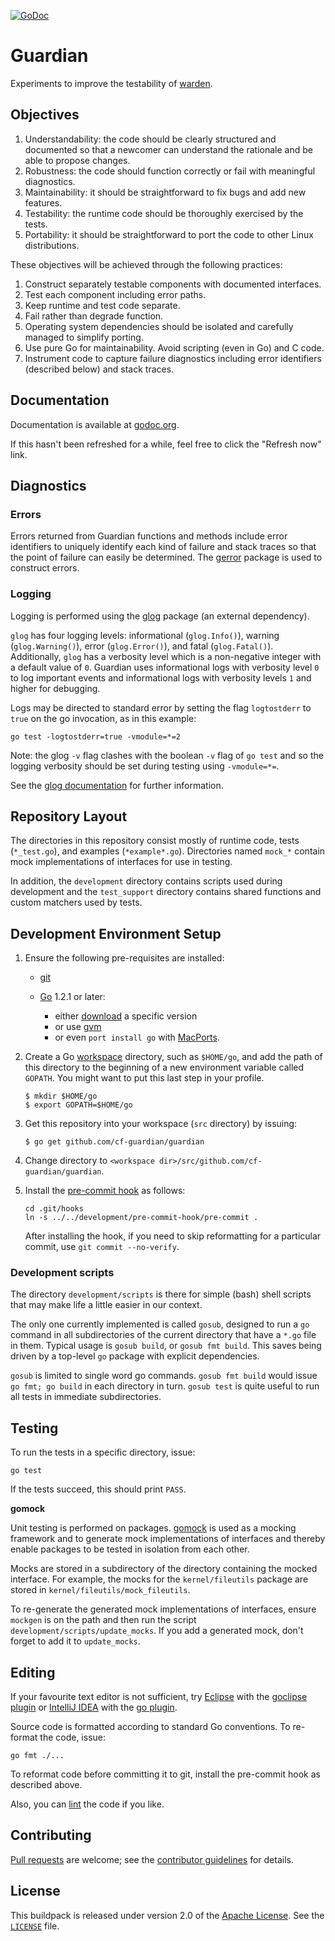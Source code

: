 [![GoDoc](https://godoc.org/github.com/cf-guardian/guardian/kernel?status.png)](https://godoc.org/github.com/cf-guardian/guardian)

# Guardian

Experiments to improve the testability of [warden](https://github.com/cloudfoundry-incubator/warden-linux).

## Objectives

1. Understandability: the code should be clearly structured and documented so that a newcomer can understand the rationale and be able to propose changes.
1. Robustness: the code should function correctly or fail with meaningful diagnostics.
1. Maintainability: it should be straightforward to fix bugs and add new features.
1. Testability: the runtime code should be thoroughly exercised by the tests.
1. Portability: it should be straightforward to port the code to other Linux distributions.

These objectives will be achieved through the following practices:

1. Construct separately testable components with documented interfaces.
1. Test each component including error paths.
1. Keep runtime and test code separate.
1. Fail rather than degrade function.
1. Operating system dependencies should be isolated and carefully managed to simplify porting.
1. Use pure Go for maintainability. Avoid scripting (even in Go) and C code.
1. Instrument code to capture failure diagnostics including error identifiers (described below) and stack traces.

## Documentation

Documentation is available at [godoc.org](http://godoc.org/github.com/cf-guardian/guardian).

If this hasn't been refreshed for a while, feel free to click the "Refresh now" link.

## Diagnostics

### Errors

Errors returned from Guardian functions and methods include error identifiers to uniquely identify each kind of failure and stack traces so that the point of failure can easily be determined. The [gerror](gerror) package is used to construct errors.

### Logging

Logging is performed using the [glog](https://github.com/golang/glog) package (an external dependency).

`glog` has four logging levels: informational (`glog.Info()`), warning (`glog.Warning()`), error (`glog.Error()`), and fatal (`glog.Fatal()`). Additionally, `glog` has a verbosity level  which is a non-negative integer with a default value of `0`. Guardian uses informational logs with verbosity level `0` to log important events and informational logs with verbosity levels `1` and higher for debugging.

Logs may be directed to standard error by setting the flag `logtostderr` to `true` on the go invocation, as in this example:

````
go test -logtostderr=true -vmodule=*=2
````
Note: the glog `-v` flag clashes with the boolean `-v` flag of `go test` and so the logging verbosity should be set during testing using `-vmodule=*=`.

See the [glog documentation](http://godoc.org/github.com/golang/glog) for further information.

## Repository Layout

The directories in this repository consist mostly of runtime code, tests (`*_test.go`), and examples (`*example*.go`). Directories named `mock_*` contain mock implementations of interfaces for use in testing.

In addition, the `development` directory contains scripts used during development and the `test_support` directory contains shared functions and custom matchers used by tests.

## Development Environment Setup

1. Ensure the following pre-requisites are installed:
    * [git](http://git-scm.com/downloads)
    * [Go](http://golang.org/) 1.2.1 or later:

        - either [download](http://golang.org/doc/install) a specific version
        - or use [gvm](https://github.com/moovweb/gvm)
        - or even `port install go` with [MacPorts](http://www.macports.org/).

2. Create a Go [workspace](http://golang.org/doc/code.html#Organization) directory, such as `$HOME/go`, and add the path of this directory to the
beginning of a new environment variable called `GOPATH`. You might want to put this last step in your profile.
    ```
    $ mkdir $HOME/go
    $ export GOPATH=$HOME/go
    ```

3. Get this repository into your workspace (`src` directory) by issuing:
    ```
    $ go get github.com/cf-guardian/guardian
    ```

4. Change directory to `<workspace dir>/src/github.com/cf-guardian/guardian`.

5. Install the [pre-commit hook](https://github.com/jbrukh/git-gofmt) as follows:
    ```
    cd .git/hooks
    ln -s ../../development/pre-commit-hook/pre-commit .
    ```

    After installing the hook, if you need to skip reformatting for a particular commit, use `git commit --no-verify`.

### Development scripts

The directory `development/scripts` is there for simple (bash) shell scripts that may make life a little easier in our context.

The only one currently implemented is called `gosub`, designed to run a `go` command in all subdirectories of the current directory that
have a `*.go` file in them. Typical usage is `gosub build`, or `gosub fmt build`. This saves being driven by a top-level `go` package with
explicit dependencies.

`gosub` is limited to single word go commands. `gosub fmt build` would issue `go fmt; go build` in each directory in turn.
`gosub test` is quite useful to run all tests in immediate subdirectories.

## Testing

To run the tests in a specific directory, issue:
```
go test
```

If the tests succeed, this should print `PASS`.

**gomock**

Unit testing is performed on packages. [gomock](http://godoc.org/code.google.com/p/gomock/gomock) is used as a mocking framework and to generate mock implementations of interfaces and thereby enable packages to be tested in isolation from each other.

Mocks are stored in a subdirectory of the directory containing the mocked interface. For example, the mocks for the `kernel/fileutils` package are stored in `kernel/fileutils/mock_fileutils`.

To re-generate the generated mock implementations of interfaces, ensure `mockgen` is on the path and then run the script `development/scripts/update_mocks`. If you add a generated mock, don't forget to add it to `update_mocks`.

## Editing

If your favourite text editor is not sufficient, try [Eclipse](http://www.eclipse.org/downloads/) with the [goclipse plugin](https://github.com/sesteel/goclipse) or [IntelliJ IDEA](http://www.jetbrains.com/idea/) with the [go plugin](https://github.com/go-lang-plugin-org/go-lang-idea-plugin).

Source code is formatted according to standard Go conventions. To re-format the code, issue:
```
go fmt ./...
```

To reformat code before committing it to git, install the pre-commit hook as described above.


Also, you can [lint](http://go-lint.appspot.com/github.com/cf-guardian/guardian) the code if you like.

## Contributing
[Pull requests](http://help.github.com/send-pull-requests) are welcome; see the [contributor guidelines](CONTRIBUTING.md) for details.

## License
This buildpack is released under version 2.0 of the [Apache License](http://www.apache.org/licenses/LICENSE-2.0).  See the [`LICENSE`](LICENSE) file.
